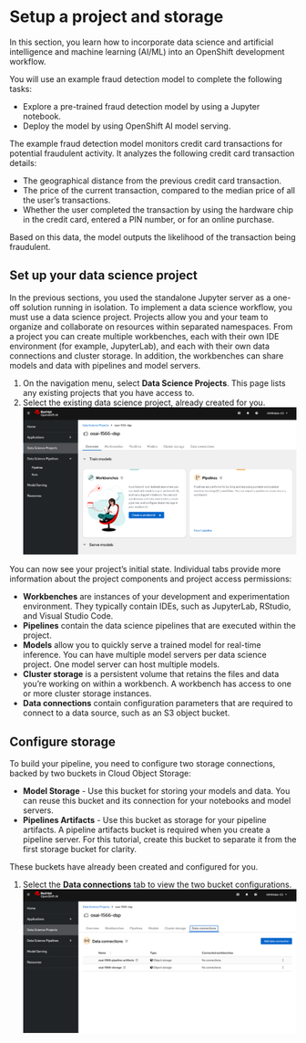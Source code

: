 # Setup a project and storage

In this section, you learn how to incorporate data science and artificial intelligence and machine learning (AI/ML) into an OpenShift development workflow.

You will use an example fraud detection model to complete the following tasks:
* Explore a pre-trained fraud detection model by using a Jupyter notebook.
* Deploy the model by using OpenShift AI model serving.

The example fraud detection model monitors credit card transactions for potential fraudulent activity. It analyzes the following credit card transaction details:

* The geographical distance from the previous credit card transaction.
* The price of the current transaction, compared to the median price of all the user’s transactions.
* Whether the user completed the transaction by using the hardware chip in the credit card, entered a PIN number, or for an online purchase.

Based on this data, the model outputs the likelihood of the transaction being fraudulent.

## Set up your data science project

In the previous sections, you used the standalone Jupyter server as a one-off solution running in isolation. To implement a data science workflow, you must use a data science project. Projects allow you and your team to organize and collaborate on resources within separated namespaces. From a project you can create multiple workbenches, each with their own IDE environment (for example, JupyterLab), and each with their own data connections and cluster storage. In addition, the workbenches can share models and data with pipelines and model servers.

1. On the navigation menu, select **Data Science Projects**. This page lists any existing projects that you have access to.
1. Select the existing data science project, already created for you.
   ![](images/50-dsp-select-project.png ':size=600')

You can now see your project’s initial state. Individual tabs provide more information about the project components and project access permissions:
* **Workbenches** are instances of your development and experimentation environment. They typically contain IDEs, such as JupyterLab, RStudio, and Visual Studio Code.
* **Pipelines** contain the data science pipelines that are executed within the project.
* **Models** allow you to quickly serve a trained model for real-time inference. You can have multiple model servers per data science project. One model server can host multiple models.
* **Cluster storage** is a persistent volume that retains the files and data you’re working on within a workbench. A workbench has access to one or more cluster storage instances.
* **Data connections** contain configuration parameters that are required to connect to a data source, such as an S3 object bucket.

## Configure storage

To build your pipeline, you need to configure two storage connections, backed by two buckets in Cloud Object Storage:
* **Model Storage** - Use this bucket for storing your models and data. You can reuse this bucket and its connection for your notebooks and model servers.
* **Pipelines Artifacts** - Use this bucket as storage for your pipeline artifacts. A pipeline artifacts bucket is required when you create a pipeline server. For this tutorial, create this bucket to separate it from the first storage bucket for clarity.

These buckets have already been created and configured for you.

1. Select the **Data connections** tab to view the two bucket configurations.
   ![](images/50-dsp-view-connections.png ':size=600')
